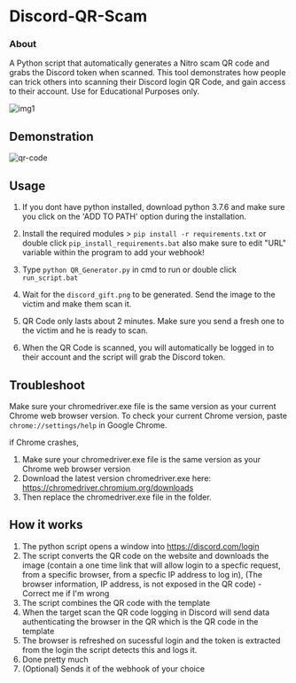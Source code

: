 # Discord-QR-Scam

### About
A Python script that automatically generates a Nitro scam QR code and grabs the Discord token when scanned. This tool demonstrates how people can trick others
into scanning their Discord login QR Code, and gain access to their account. Use for Educational Purposes only.

![img1](https://i.ibb.co/BL2Q0jz/Screenshot-527.png)

## Demonstration
![qr-code](https://user-images.githubusercontent.com/75003671/117522092-fd79ff80-afe3-11eb-938c-23dd68d5927c.gif)

## Usage
1. If you dont have python installed, download python 3.7.6
and make sure you click on the 'ADD TO PATH' option during
the installation.

2. Install the required modules > ```pip install -r requirements.txt``` or double click `pip_install_requirements.bat` also make sure to edit "URL" variable within the program to add your webhook!

3. Type ```python QR_Generator.py``` in cmd to run or double click `run_script.bat`

4. Wait for the `discord_gift.png` to be generated. Send the image to the victim and make them scan it.

5. QR Code only lasts about 2 minutes. Make sure you send a fresh one to the victim and he is ready to scan.

6. When the QR Code is scanned, you will automatically be logged in to their account and the script will grab the Discord token.

## Troubleshoot
Make sure your chromedriver.exe file is the same version as your current Chrome web browser version. To check your current Chrome version,
paste `chrome://settings/help` in Google Chrome.

if Chrome crashes,

1. Make sure your chromedriver.exe file is the same version as your Chrome web browser version
2. Download the latest version chromedriver.exe here: https://chromedriver.chromium.org/downloads
3. Then replace the chromedriver.exe file in the folder.


## How it works
1. The python script opens a window into https://discord.com/login
2. The script converts the QR code on the website and downloads the image (contain a one time link that will allow login to a specfic request, from a specific browser, from a specfic IP address to log in), (The browser information, IP address, is not exposed in the QR code) - Correct me if I'm wrong
3. The script combines the QR code with the template
4. When the target scan the QR code logging in Discord will send data authenticating the browser in the QR which is the QR code in the template
5. The browser is refreshed on sucessful login and the token is extracted from the login the script detects this and logs it.
6. Done pretty much
7. (Optional) Sends it of the webhook of your choice
